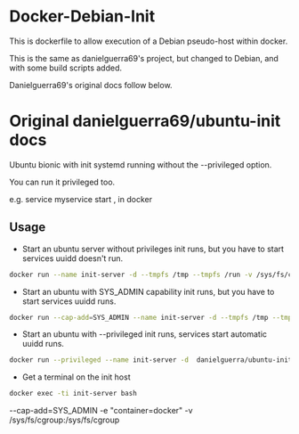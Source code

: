 # Docker-Debian-Init

This is dockerfile to allow execution of a Debian pseudo-host within docker.

This is the same as danielguerra69's project, but changed to Debian, and with some build scripts added.

Danielguerra69's original docs follow below.



#  Original danielguerra69/ubuntu-init docs

Ubuntu bionic with init systemd running without the --privileged option.

You can run it privileged too.

e.g. service myservice start , in docker

## Usage

* Start an ubuntu server without privileges
  init runs, but you have to start services
  uuidd doesn't run.

```bash
docker run --name init-server -d --tmpfs /tmp --tmpfs /run -v /sys/fs/cgroup:/sys/fs/cgroup:ro danielguerra/ubuntu-init
```

* Start an ubuntu with SYS_ADMIN capability
  init runs, but you have to start services
  uuidd runs.

```bash
docker run --cap-add=SYS_ADMIN --name init-server -d --tmpfs /tmp --tmpfs /run -v /sys/fs/cgroup:/sys/fs/cgroup danielguerra/ubuntu-init
```

* Start an ubuntu with --privileged
  init runs, services start automatic
  uuidd runs.

```bash
docker run --privileged --name init-server -d  danielguerra/ubuntu-init
```

* Get a terminal on the init host

```bash
docker exec -ti init-server bash
```
--cap-add=SYS_ADMIN -e "container=docker" -v /sys/fs/cgroup:/sys/fs/cgroup
